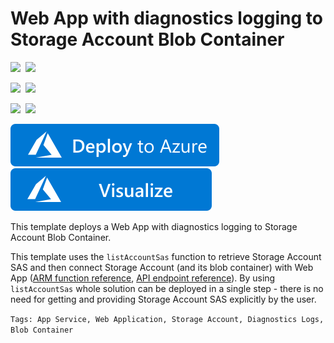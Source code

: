 # Web App with diagnostics logging to Storage Account Blob Container

<IMG SRC="https://azurequickstartsservice.blob.core.windows.net/badges/301-web-app-diagnostics-logs-blob-container/PublicLastTestDate.svg" />&nbsp;
<IMG SRC="https://azurequickstartsservice.blob.core.windows.net/badges/301-web-app-diagnostics-logs-blob-container/PublicDeployment.svg" />&nbsp;

<IMG SRC="https://azurequickstartsservice.blob.core.windows.net/badges/301-web-app-diagnostics-logs-blob-container/FairfaxLastTestDate.svg" />&nbsp;
<IMG SRC="https://azurequickstartsservice.blob.core.windows.net/badges/301-web-app-diagnostics-logs-blob-container/FairfaxDeployment.svg" />&nbsp;

<IMG SRC="https://azurequickstartsservice.blob.core.windows.net/badges/301-web-app-diagnostics-logs-blob-container/BestPracticeResult.svg" />&nbsp;
<IMG SRC="https://azurequickstartsservice.blob.core.windows.net/badges/301-web-app-diagnostics-logs-blob-container/CredScanResult.svg" />&nbsp;

<a href="https://portal.azure.com/#create/Microsoft.Template/uri/https%3A%2F%2Fraw.githubusercontent.com%2FAzure%2Fazure-quickstart-templates%2Fmaster%2F301-web-app-diagnostics-logs-blob-container%2Fazuredeploy.json" target="_blank">
<img src="https://raw.githubusercontent.com/Azure/azure-quickstart-templates/master/1-CONTRIBUTION-GUIDE/images/deploytoazure.svg?sanitize=true"/>
</a>
<a href="http://armviz.io/#/?load=https%3A%2F%2Fraw.githubusercontent.com%2FAzure%2Fazure-quickstart-templates%2Fmaster%2F301-web-app-diagnostics-logs-blob-container%2Fazuredeploy.json" target="_blank">
<img src="https://raw.githubusercontent.com/Azure/azure-quickstart-templates/master/1-CONTRIBUTION-GUIDE/images/visualizebutton.svg?sanitize=true"/>
</a>

This template deploys a Web App with diagnostics logging to Storage Account Blob Container.

This template uses the `listAccountSas` function to retrieve Storage Account SAS and then connect Storage Account (and its blob container) with Web App ([ARM function reference](https://docs.microsoft.com/en-us/azure/azure-resource-manager/resource-group-template-functions-resource#listaccountsas-listkeys-listsecrets-and-list), [API endpoint reference](https://docs.microsoft.com/en-us/rest/api/storagerp/storageaccounts/listaccountsas)). By using `listAccountSas` whole solution can be deployed in a single step - there is no need for getting and providing Storage Account SAS explicitly by the user.

`Tags: App Service, Web Application, Storage Account, Diagnostics Logs, Blob Container`

